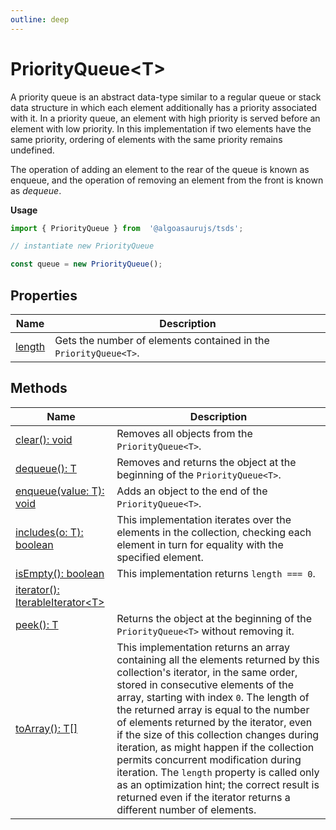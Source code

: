 ```yaml
---
outline: deep
---
```


# ****PriorityQueue&lt;T&gt;****

A priority queue is an abstract data-type similar to a regular queue or stack data structure in which each element additionally has a priority associated with it.
In a priority queue, an element with high priority is served before an element with low priority.
In this implementation if two elements have the same priority, ordering of elements with the same priority remains undefined.

The operation of adding an element to the rear of the queue is known as enqueue, and the operation of removing an element from the front is known as _dequeue_.

**Usage**

```typescript
import { PriorityQueue } from  '@algoasaurujs/tsds';

// instantiate new PriorityQueue

const queue = new PriorityQueue();
```

## **Properties**

| Name                                                       | Description                                                      |
| ---------------------------------------------------------- | ---------------------------------------------------------------- |
| [length](/data-structures/PriorityQueue/properties/length) | Gets the number of elements contained in the `PriorityQueue<T>`. |

## **Methods**

| Name                                                                                                     | Description                                                                                                                                                                                                                                                                                                                                                                                                                                                                                                                                                                                                 |
| -------------------------------------------------------------------------------------------------------- | ----------------------------------------------------------------------------------------------------------------------------------------------------------------------------------------------------------------------------------------------------------------------------------------------------------------------------------------------------------------------------------------------------------------------------------------------------------------------------------------------------------------------------------------------------------------------------------------------------------- |
| [clear&lpar;&rpar;&colon; void](/data-structures/PriorityQueue/methods/clear)                            | Removes all objects from the `PriorityQueue<T>`.                                                                                                                                                                                                                                                                                                                                                                                                                                                                                                                                                            |
| [dequeue&lpar;&rpar;&colon; T](/data-structures/PriorityQueue/methods/dequeue)                           | Removes and returns the object at the beginning of the `PriorityQueue<T>`.                                                                                                                                                                                                                                                                                                                                                                                                                                                                                                                                  |
| [enqueue&lpar;value&colon; T&rpar;&colon; void](/data-structures/PriorityQueue/methods/enqueue)          | Adds an object to the end of the `PriorityQueue<T>`.                                                                                                                                                                                                                                                                                                                                                                                                                                                                                                                                                        |
| [includes&lpar;o&colon; T&rpar;&colon; boolean](/data-structures/PriorityQueue/methods/includes)         | This implementation iterates over the elements in the collection, checking each element in turn for equality with the specified element.                                                                                                                                                                                                                                                                                                                                                                                                                                                                    |
| [isEmpty&lpar;&rpar;&colon; boolean](/data-structures/PriorityQueue/methods/isEmpty)                     | This implementation returns `length === 0`.                                                                                                                                                                                                                                                                                                                                                                                                                                                                                                                                                                 |
| [iterator&lpar;&rpar;&colon; IterableIterator&lt;T&gt;](/data-structures/PriorityQueue/methods/iterator) |                                                                                                                                                                                                                                                                                                                                                                                                                                                                                                                                                                                                             |
| [peek&lpar;&rpar;&colon; T](/data-structures/PriorityQueue/methods/peek)                                 | Returns the object at the beginning of the `PriorityQueue<T>` without removing it.                                                                                                                                                                                                                                                                                                                                                                                                                                                                                                                          |
| [toArray&lpar;&rpar;&colon; T&lsqb;&rsqb;](/data-structures/PriorityQueue/methods/toArray)               | This implementation returns an array containing all the elements returned by this collection's iterator, in the same order, stored in consecutive elements of the array, starting with index `0`. The length of the returned array is equal to the number of elements returned by the iterator, even if the size of this collection changes during iteration, as might happen if the collection permits concurrent modification during iteration. The `length` property is called only as an optimization hint; the correct result is returned even if the iterator returns a different number of elements. |


